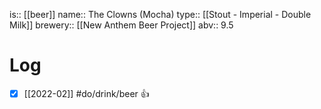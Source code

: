 is:: [[beer]]
name:: The Clowns (Mocha)
type:: [[Stout - Imperial - Double Milk]]
brewery:: [[New Anthem Beer Project]]
abv:: 9.5

# Log
- [x] [[2022-02]] #do/drink/beer 👍

